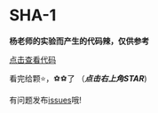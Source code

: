 # SHA-1
**杨老师的实验而产生的代码辣，仅供参考**

[点击查看代码](https://github.com/SmoG079/SHA-1/blob/master/SHA-1.C)

看完给颗:star:，:soccer::soccer:了
（***点击右上角STAR***)

有问题发布[issues](https://github.com/SmoG079/SHA-1/issues)哦!
